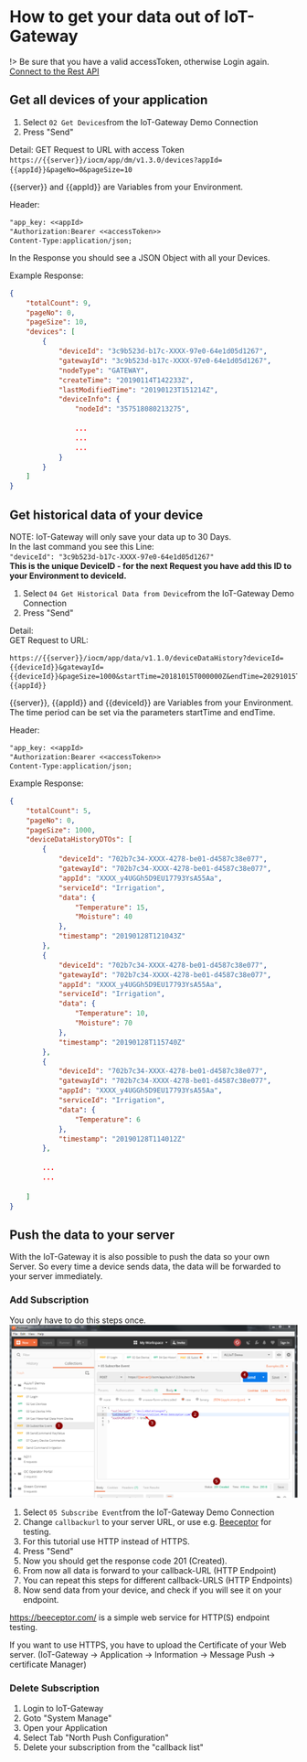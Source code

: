 # How to get your data out of IoT-Gateway

!> Be sure that you have a valid accessToken, otherwise Login again.  
[Connect to the Rest API](06_Connect_to_REST_API.md)

## Get all devices of your application

1. Select `02 Get Devices`from the IoT-Gateway Demo Connection
2. Press "Send"

Detail: 
GET Request to URL with access Token  
`https://{{server}}/iocm/app/dm/v1.3.0/devices?appId={{appId}}&pageNo=0&pageSize=10  `  

{{server}} and {{appId}} are Variables from your Environment.

Header:   
```
"app_key: <<appId>
"Authorization:Bearer <<accessToken>> 
Content-Type:application/json;
```

In the Response you should see a JSON Object with all your Devices.

Example Response:
```json
{
    "totalCount": 9,
    "pageNo": 0,
    "pageSize": 10,
    "devices": [
        {
            "deviceId": "3c9b523d-b17c-XXXX-97e0-64e1d05d1267",
            "gatewayId": "3c9b523d-b17c-XXXX-97e0-64e1d05d1267",
            "nodeType": "GATEWAY",
            "createTime": "20190114T142233Z",
            "lastModifiedTime": "20190123T151214Z",
            "deviceInfo": {
                "nodeId": "357518080213275",
                
                ...
                ...
                ...
            }
        }
    ]
}
```




## Get historical data of your device

NOTE: IoT-Gateway will only save your data up to 30 Days.  
In the last command you see this Line:  
`"deviceId": "3c9b523d-b17c-XXXX-97e0-64e1d05d1267"`  
**This is the unique DeviceID - for the next Request you have add this ID to your Environment to deviceId.**

1. Select `04 Get Historical Data from Device`from the IoT-Gateway Demo Connection
2. Press "Send"

Detail:  
GET Request to URL:  
```
https://{{server}}/iocm/app/data/v1.1.0/deviceDataHistory?deviceId={{deviceId}}&gatewayId={{deviceId}}&pageSize=1000&startTime=20181015T000000Z&endTime=20291015T000000Z&appId={{appId}}
```

{{server}}, {{appId}} and {{deviceId}} are Variables from your Environment.
The time period can be set via the parameters startTime and endTime.

Header:   
```
"app_key: <<appId>
"Authorization:Bearer <<accessToken>> 
Content-Type:application/json;
```

Example Response:
```json
{
    "totalCount": 5,
    "pageNo": 0,
    "pageSize": 1000,
    "deviceDataHistoryDTOs": [
        {
            "deviceId": "702b7c34-XXXX-4278-be01-d4587c38e077",
            "gatewayId": "702b7c34-XXXX-4278-be01-d4587c38e077",
            "appId": "XXXX_y4UGGh5D9EU17793YsA55Aa",
            "serviceId": "Irrigation",
            "data": {
                "Temperature": 15,
                "Moisture": 40
            },
            "timestamp": "20190128T121043Z"
        },
        {
            "deviceId": "702b7c34-XXXX-4278-be01-d4587c38e077",
            "gatewayId": "702b7c34-XXXX-4278-be01-d4587c38e077",
            "appId": "XXXX_y4UGGh5D9EU17793YsA55Aa",
            "serviceId": "Irrigation",
            "data": {
                "Temperature": 10,
                "Moisture": 70
            },
            "timestamp": "20190128T115740Z"
        },
        {
            "deviceId": "702b7c34-XXXX-4278-be01-d4587c38e077",
            "gatewayId": "702b7c34-XXXX-4278-be01-d4587c38e077",
            "appId": "XXXX_y4UGGh5D9EU17793YsA55Aa",
            "serviceId": "Irrigation",
            "data": {
                "Temperature": 6
            },
            "timestamp": "20190128T114012Z"
        },
        
        ...
        ...

    ]
}
```

## Push the data to your server
With the IoT-Gateway it is also possible to push the data so your own Server.
So every time a device sends data, the data will be forwarded to your server immediately.

### Add Subscription

You only have to do this steps once.
![Add Subscription](../images/API_Subscribe.png)

1. Select `05 Subscribe Event`from the IoT-Gateway Demo Connection
2. Change `callbackurl` to your server URL, or use e.g. [Beeceptor](https://beeceptor.com/) for testing.
3. For this tutorial use HTTP instead of HTTPS. 
4. Press "Send"
5. Now you should get the response code 201 (Created).
6. From now all data is forward to your callback-URL (HTTP Endpoint)
7. You can repeat this steps for different callback-URLS (HTTP Endpoints)
8. Now send data from your device, and check if you will see it on your endpoint. 
   

https://beeceptor.com/ is a simple web service for HTTP(S) endpoint testing.

If you want to use HTTPS, you have to upload the Certificate of your Web server.  (IoT-Gateway -> Application -> Information -> Message Push -> certificate Manager)
   
### Delete Subscription
   1. Login to IoT-Gateway
   2. Goto "System Manage"
   3. Open your Application
   4. Select Tab "North Push Configuration"
   5. Delete your subscription from the "callback list"
   






